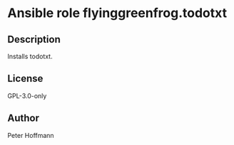 # Ansible role flyinggreenfrog.todotxt

## Description

Installs todotxt.

## License

GPL-3.0-only

## Author

Peter Hoffmann
